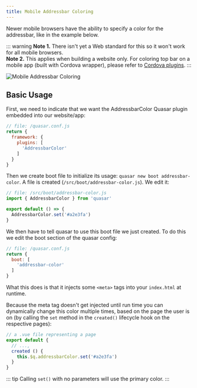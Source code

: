 ```yaml
---
title: Mobile Addressbar Coloring
---
```

Newer mobile browsers have the ability to specify a color for the addressbar, like in the example below.

::: warning
**Note 1.** There isn't yet a Web standard for this so it won't work for all mobile browsers.  
**Note 2.** This applies when building a website only. For coloring top bar on a mobile app (built with Cordova wrapper), please refer to [Cordova plugins](https://cordova.apache.org/plugins/).
:::

![Mobile Addressbar Coloring](/assets/mobile-address-bar-colors.jpg "Mobile Addressbar Coloring")

## Basic Usage

First, we need to indicate that we want the AddressbarColor Quasar plugin embedded into our website/app:

```js
// file: /quasar.conf.js
return {
  framework: {
    plugins: [
      'AddressbarColor'
    ]
  }
}
```

Then we create boot file to initialize its usage: `quasar new boot addressbar-color`. A file is created (`/src/boot/addressbar-color.js`). We edit it:

```js
// file: /src/boot/addressbar-color.js
import { AddressbarColor } from 'quasar'

export default () => {
  AddressbarColor.set('#a2e3fa')
}
```

We then have to tell quasar to use this boot file we just created. To do this we edit the boot section of the quasar config:
```js
// file: /quasar.conf.js
return {
  boot: [
    'addressbar-color'
  ]
}
```

What this does is that it injects some `<meta>` tags into your `index.html` at runtime.  

Because the meta tag doesn't get injected until run time you can dynamically change this color multiple times, based on the page the user is on (by calling the `set` method in the `created()` lifecycle hook on the respective pages):


```js
// a .vue file representing a page
export default {
  // ...,
  created () {
    this.$q.addressbarColor.set('#a2e3fa')
  }
}
```
::: tip
Calling `set()` with no parameters will use the primary color.
:::
